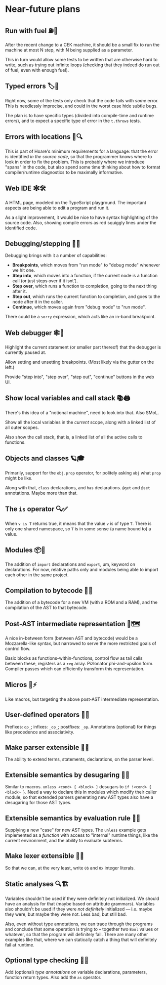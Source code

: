 # Near-future plans

## Run with fuel ⛽🏃

After the recent change to a CEK machine, it should be a small fix to run the
machine at most N step, with N being supplied as a parameter.

This in turn would allow some tests to be written that are otherwise hard to
write, such as trying out infinite loops (checking that they indeed do run out
of fuel, even with enough fuel).

## Typed errors 🏷🎯

Right now, some of the tests only check that the code fails with _some_ error.
This is needlessly imprecise, and could in the worst case hide subtle bugs.

The plan is to have specific types (divided into compile-time and runtime
errors), and to expect a specific type of error in the `t.throws` tests.

## Errors with locations 🧭🔍

This is part of Hoare's minimum requirements for a language: that the error is
identified _in the source code_, so that the programmer knows where to look in
order to fix the problem. This is probably where we introduce "spans" in the
code, but also spend some time thinking about how to format compiler/runtime
diagnostics to be maximally informative.

## Web IDE 🕸🛠

A HTML page, modeled on the TypeScript playground. The important aspects are
being able to edit a program and run it.

As a slight improvement, it would be nice to have syntax highlighting of the
source code. Also, showing compile errors as red squiggly lines under the
identified code.

## Debugging/stepping 🐛🚶

Debugging brings with it a number of capabilities:

* **Breakpoints**, which moves from "run mode" to "debug mode" whenever we hit
  one.
* **Step into**, which moves into a function, if the current node is a function
  call (or just steps over if it isnt').
* **Step over**, which runs a function to completion, going to the next thing
  after it.
* **Step out**, which runs the current function to completion, and goes to the
  node after it in the caller.
* **Continue**, which moves again from "debug mode" to "run mode".

There could be a `sorry` expression, which acts like an in-band breakpoint.

## Web debugger 🕸🐛

Highlight the current statement (or smaller part thereof) that the debugger is
currently paused at.

Allow setting and unsetting breakpoints. (Most likely via the gutter on the
left.)

Provide "step into", "step over", "step out", "continue" buttons in the web UI.

## Show local variables and call stack 📚🖨

There's this idea of a "notional machine", need to look into that. Also SMoL.

Show all the local variables in the _current_ scope, along with a linked list
of all outer scopes.

Also show the call stack, that is, a linked list of all the active calls to
functions.

## Objects and classes 🪐🎓

Primarily, support for the `obj.prop` operator, for politely asking `obj` what
`prop` might be like.

Along with that, `class` declarations, and `has` declarations. `@get` and
`@set` annotations. Maybe more than that.

## The `is` operator 🔍✅

When `v is T` returns true, it means that the value `v` is of type `T`. There
is only one shared namespace, so `T` is in some sense (a name bound to) a
value.

## Modules 📦🔗

The addition of `import` declarations and `export`, um, keyword on
declarations. For now, relative paths only and modules being able to import
each other in the same project.

## Compilation to bytecode 🧬🚤

The addition of a bytecode for a new VM (with a ROM and a RAM), and the
compilation of the AST to that bytecode.

## Post-AST intermediate representation 🌊🗺

A nice in-between form (between AST and bytecode) would be a Mozzarella-like
syntax, but narrowed to serve the more restricted goals of control flow.

Basic blocks as functions-within-functions, control flow as tail calls between
these, registers as a `reg` array. Pizlonator phi-and-upsilon form. Compiler
passes which can efficiently transform this representation.

## Micros 🔬⚡

Like macros, but targeting the above post-AST intermediate representation.

## User-defined operators 🧙✨

Prefixes: `op_`; infixes: `_op_`; postfixes: `_op`. Annotations (optional) for
things like precedence and associativity.

## Make parser extensible 🔧🧠

The ability to extend terms, statements, declarations, on the parser level.

## Extensible semantics by desugaring 🍯🔌

Similar to macros. `unless <cond> { <block> }` desugars to `if !<cond> {
<block> }`. Need a way to declare this in modules which modify their caller
module, so that extended parsers generating new AST types also have a
desugaring for those AST types.

## Extensible semantics by evaluation rule 📜🔌

Supplying a new "case" for new AST types. The `unless` example gets implemented
as a _function_ with access to "internal" runtime things, like the current
environment, and the ability to evaluate subterms.

## Make lexer extensible 🧵👶

So that we can, at the very least, write `0b` and `0x` integer literals.

## Static analyses 🔍🏗

Variables shouldn't be used if they were definitely not initialized. We should
have an analysis for that (maybe based on attribute grammars). Variables also
shouldn't be used if they were _not definitely_ initialized &mdash; i.e. maybe
they were, but maybe they were not. Less bad, but still bad.

Also, even without type annotations, we can trace through the programs and
conclude that some operation is trying to `+` together two `Bool` values or
whatever, so that the program will definitely fail. There are many other
examples like that, where we can statically catch a thing that will definitely
fail at runtime.

## Optional type checking 🧪🤷

Add (optional) _type annotations_ on variable declarations, parameters,
function return types. Also add the `as` operator.

